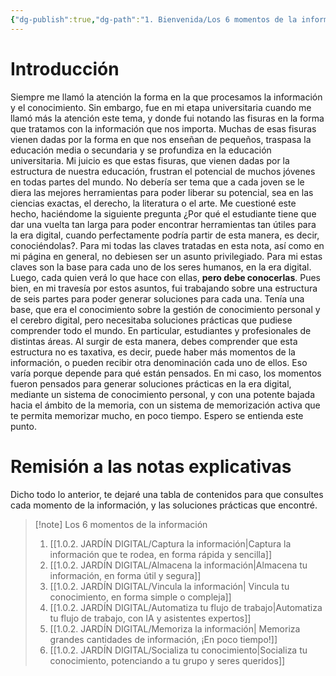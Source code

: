 ```yaml
---
{"dg-publish":true,"dg-path":"1. Bienvenida/Los 6 momentos de la información.md","permalink":"/1-bienvenida/los-6-momentos-de-la-informacion/","tags":["CerebroDigital"]}
---
```


# Introducción

Siempre me llamó la atención la forma en la que procesamos la información y el conocimiento. Sin embargo, fue en mi etapa universitaria cuando me llamó más la atención este tema, y donde fui notando las fisuras en la forma que tratamos con la información que nos importa. 
Muchas de esas fisuras vienen dadas por la forma en que nos enseñan de pequeños, traspasa la educación media o secundaria y se profundiza en la educación universitaria. Mi juicio es que estas fisuras, que vienen dadas por la estructura de nuestra educación, frustran el potencial de muchos jóvenes en todas partes del mundo.
No debería ser tema que a cada joven se le diera las mejores herramientas para poder liberar su potencial, sea en las ciencias exactas, el derecho, la literatura o el arte. 
Me cuestioné este hecho, haciéndome la siguiente pregunta ¿Por qué el estudiante tiene que dar una vuelta tan larga para poder encontrar herramientas tan útiles para la era digital, cuando perfectamente podría partir de esta manera, es decir, conociéndolas?. Para mi todas las claves tratadas en esta nota, así como en mi página en general, no debiesen ser un asunto privilegiado. Para mi estas claves son la base para cada uno de los seres humanos, en la era digital. Luego, cada quien verá lo que hace con ellas, **pero debe conocerlas**.
Pues bien, en mi travesía por estos asuntos, fui trabajando sobre una estructura de seis partes para poder generar soluciones para cada una. Tenía una base, que era el conocimiento sobre la gestión de conocimiento personal y el cerebro digital, pero necesitaba soluciones prácticas que pudiese comprender todo el mundo. En particular, estudiantes y profesionales de distintas áreas. 
Al surgir de esta manera, debes comprender que esta estructura no es taxativa, es decir, puede haber más momentos de la información, o pueden recibir otra denominación cada uno de ellos. Eso varía porque depende para qué están pensados. En mi caso, los momentos fueron pensados para generar soluciones prácticas en la era digital, mediante un sistema de conocimiento personal, y con una potente bajada hacia el ámbito de la memoria, con un sistema de memorización activa que te permita memorizar mucho, en poco tiempo. Espero se entienda este punto.

# Remisión a las notas explicativas

Dicho todo lo anterior, te dejaré una tabla de contenidos para que consultes cada momento de la información, y las soluciones prácticas que encontré. 

> [!note] Los 6 momentos de la información
> 1. [[1.0.2. JARDÍN DIGITAL/Captura la información\|Captura la información que te rodea, en forma rápida y sencilla]]
> 2. [[1.0.2. JARDÍN DIGITAL/Almacena la información\|Almacena tu información, en forma útil y segura]]
> 3. [[1.0.2. JARDÍN DIGITAL/Vincula la información\| Vincula tu conocimiento, en forma simple o compleja]]
> 4. [[1.0.2. JARDÍN DIGITAL/Automatiza tu flujo de trabajo\|Automatiza tu flujo de trabajo, con IA y asistentes expertos]]
> 5. [[1.0.2. JARDÍN DIGITAL/Memoriza la información\| Memoriza grandes cantidades de información, ¡En poco tiempo!]]
> 6. [[1.0.2. JARDÍN DIGITAL/Socializa tu conocimiento\|Socializa tu conocimiento, potenciando a tu grupo y seres queridos]]

